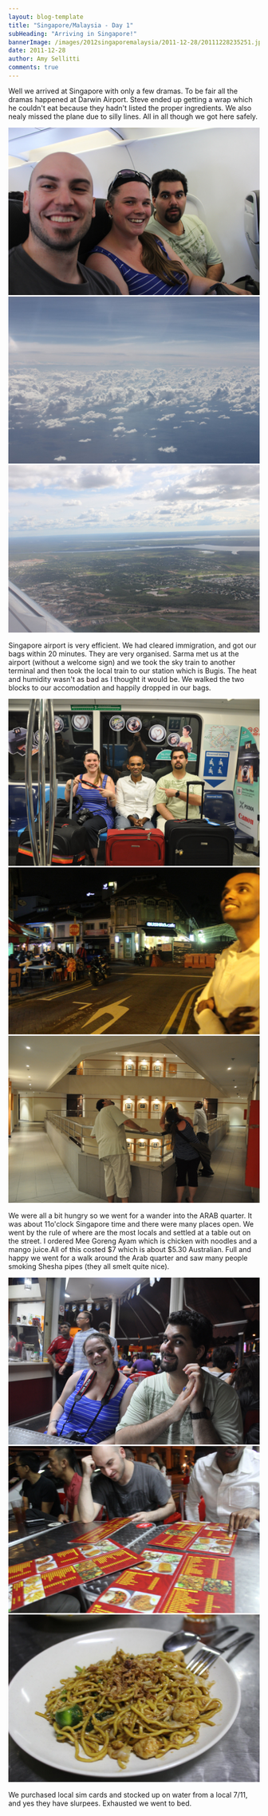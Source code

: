 ```yaml
---
layout: blog-template
title: "Singapore/Malaysia - Day 1"
subHeading: "Arriving in Singapore!"
bannerImage: /images/2012singaporemalaysia/2011-12-28/20111228235251.jpg_compressed.JPEG
date: 2011-12-28
author: Amy Sellitti
comments: true
---
```

Well we arrived at Singapore with only a few dramas. To be fair all the dramas happened at Darwin Airport. Steve ended up getting a wrap which he couldn't eat because they hadn't listed the proper ingredients. We also nealy missed the plane due to silly lines. All in all though we got here safely. 

<div class="center-image"><img src="/images/2012singaporemalaysia/2011-12-28/IMG_5553.JPG_compressed.JPEG" /></div>
<div class="center-image"><img src="/images/2012singaporemalaysia/2011-12-28/IMG_5620.JPG_compressed.JPEG" /></div>
<div class="center-image"><img src="/images/2012singaporemalaysia/2011-12-28/IMG_5640.JPG_compressed.JPEG" /></div>

Singapore airport is very efficient. We had cleared immigration, and got our bags within 20 minutes. They are very organised. Sarma met us at the airport (without a welcome sign) and we took the sky train to another terminal and then took the local train to our station which is Bugis. The heat and humidity wasn't as bad as I thought it would be. We walked the two blocks to our accomodation and happily dropped in our bags.
<div class="center-image"><img src="/images/2012singaporemalaysia/2011-12-28/20111228222022.jpg_compressed.JPEG" /></div>
<div class="center-image"><img src="/images/2012singaporemalaysia/2011-12-28/IMG_5694.JPG_compressed.JPEG" /></div>
<div class="center-image"><img src="/images/2012singaporemalaysia/2011-12-28/20111228234359.jpg_compressed.JPEG" /></div>

We were all a bit hungry so we went for a wander into the ARAB quarter. It was about 11o'clock Singapore time and there were many places open. We went by the rule of where are the most locals and settled at a table out on the street. I ordered Mee Goreng Ayam which is chicken with noodles and a mango juice.All of this costed $7 which is about $5.30 Australian.  Full and happy we went for a walk around the Arab quarter and saw many people smoking Shesha pipes (they all smelt quite nice).

<div class="center-image"><img src="/images/2012singaporemalaysia/2011-12-28/20111229000221.jpg_compressed.JPEG" /></div>
<div class="center-image"><img src="/images/2012singaporemalaysia/2011-12-28/IMG_5696.JPG_compressed.JPEG" /></div>
<div class="center-image"><img src="/images/2012singaporemalaysia/2011-12-28/IMG_5707.JPG_compressed.JPEG" /></div>

We purchased local sim cards and stocked up on water from a local 7/11, and yes they have slurpees. Exhausted we went to bed.



